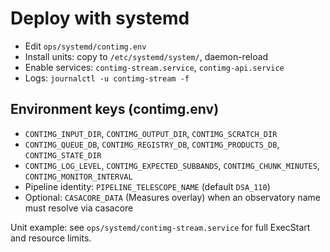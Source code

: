 # Deploy with systemd

- Edit `ops/systemd/contimg.env`
- Install units: copy to `/etc/systemd/system/`, daemon-reload
- Enable services: `contimg-stream.service`, `contimg-api.service`
- Logs: `journalctl -u contimg-stream -f`

## Environment keys (contimg.env)
- `CONTIMG_INPUT_DIR`, `CONTIMG_OUTPUT_DIR`, `CONTIMG_SCRATCH_DIR`
- `CONTIMG_QUEUE_DB`, `CONTIMG_REGISTRY_DB`, `CONTIMG_PRODUCTS_DB`, `CONTIMG_STATE_DIR`
- `CONTIMG_LOG_LEVEL`, `CONTIMG_EXPECTED_SUBBANDS`, `CONTIMG_CHUNK_MINUTES`, `CONTIMG_MONITOR_INTERVAL`
- Pipeline identity: `PIPELINE_TELESCOPE_NAME` (default `DSA_110`)
- Optional: `CASACORE_DATA` (Measures overlay) when an observatory name must resolve via casacore

Unit example: see `ops/systemd/contimg-stream.service` for full ExecStart and resource limits.
